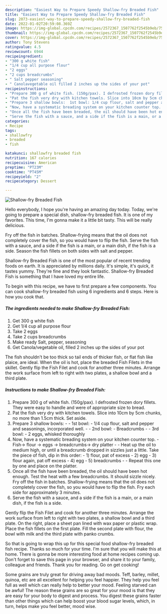 ```yaml
---
description: "Easiest Way to Prepare Speedy Shallow-fry Breaded Fish"
title: "Easiest Way to Prepare Speedy Shallow-fry Breaded Fish"
slug: 2073-easiest-way-to-prepare-speedy-shallow-fry-breaded-fish
date: 2022-01-02T20:59:08.369Z
image: https://img-global.cpcdn.com/recipes/2572367_1507762f2545b9eb/751x532cq70/shallow-fry-breaded-fish-recipe-main-photo.jpg
thumbnail: https://img-global.cpcdn.com/recipes/2572367_1507762f2545b9eb/751x532cq70/shallow-fry-breaded-fish-recipe-main-photo.jpg
cover: https://img-global.cpcdn.com/recipes/2572367_1507762f2545b9eb/751x532cq70/shallow-fry-breaded-fish-recipe-main-photo.jpg
author: Tony Stevens
ratingvalue: 4.5
reviewcount: 6944
recipeingredient:
- "300 g white fish"
- "1/4 cup all purpose flour"
- "2 eggs"
- "2 cups breadcrumbs"
- " Salt pepper seasoning"
- " Canolavegetable oil filled 2 inches up the sides of your pot"
recipeinstructions:
- "Prepare 300 g of white fish. (150g/pax). I defrosted frozen dory fillets. They were easy to handle and were of appropriate size to bread."
- "Pat the fish very dry with kitchen towels. Slice into 10cm by 5cm chunks, no more than 1.5cm thick. Set aside."
- "Prepare 3 shallow bowls:  1st bowl: 1/4 cup flour, salt and pepper and seasonings, incorporated well.   2nd bowl:  Breadcrumbs  3rd bowl: 2 eggs, whisked thoroughly"
- "Now, have a systematic breading system on your kitchen counter top.  Fish-&gt; flour -&gt; eggs -&gt; breadcrumbs-&gt; dry platter  Heat up the oil to medium high, or until a breadcrumb dropped in sizzles just a little. Take the piece of fish, dip in this order: 1) flour, pat of excess 2) egg 3) flour again, pat off excess 4) egg 5) breadcrumbs  Repeat this one by one and place on the platter."
- "Once all the fish have been breaded, the oil should have been hot enough. Test the heat with a few breadcrumbs. It should sizzle nicely. Fry off the fish in batches. Shallow-frying means that the oil does not completely cover the fish, so you would have to flip the fish. Fry each side for approximately 3 minutes."
- "Serve the fish with a sauce, and a side if the fish is a main, or a main dish, if the fish is a side."
categories:
- Recipe
tags:
- shallowfry
- breaded
- fish

katakunci: shallowfry breaded fish 
nutrition: 167 calories
recipecuisine: American
preptime: "PT23M"
cooktime: "PT45M"
recipeyield: "2"
recipecategory: Dessert

---
```



![Shallow-fry Breaded Fish](https://img-global.cpcdn.com/recipes/2572367_1507762f2545b9eb/751x532cq70/shallow-fry-breaded-fish-recipe-main-photo.jpg)

Hello everybody, I hope you're having an amazing day today. Today, we're going to prepare a special dish, shallow-fry breaded fish. It is one of my favorites. This time, I'm gonna make it a little bit tasty. This will be really delicious.

Fry off the fish in batches. Shallow-frying means that the oil does not completely cover the fish, so you would have to flip the fish. Serve the fish with a sauce, and a side if the fish is a main, or a main dish, if the fish is a side. Season the fish fillets on both sides with salt and pepper.

Shallow-fry Breaded Fish is one of the most popular of recent trending foods on earth. It is appreciated by millions daily. It's simple, it's quick, it tastes yummy. They're fine and they look fantastic. Shallow-fry Breaded Fish is something that I have loved my entire life.


To begin with this recipe, we have to first prepare a few components. You can cook shallow-fry breaded fish using 6 ingredients and 6 steps. Here is how you cook that.

<!--inarticleads1-->

##### The ingredients needed to make Shallow-fry Breaded Fish:

1. Get 300 g white fish
1. Get 1/4 cup all purpose flour
1. Take 2 eggs
1. Take 2 cups breadcrumbs
1. Make ready  Salt, pepper, seasoning
1. Get  Canola/vegetable oil, filled 2 inches up the sides of your pot


The fish shouldn&#39;t be too thick so tail ends of thicker fish, or flat fish like plaice, are ideal. When the oil is hot, place the breaded Fish Filets in the skillet. Gently flip the Fish Filet and cook for another three minutes. Arrange the work surface from left to right with two plates, a shallow bowl and a third plate. 

<!--inarticleads2-->

##### Instructions to make Shallow-fry Breaded Fish:

1. Prepare 300 g of white fish. (150g/pax). I defrosted frozen dory fillets. They were easy to handle and were of appropriate size to bread.
1. Pat the fish very dry with kitchen towels. Slice into 10cm by 5cm chunks, no more than 1.5cm thick. Set aside.
1. Prepare 3 shallow bowls: -  - 1st bowl: - 1/4 cup flour, salt and pepper and seasonings, incorporated well.  -  - 2nd bowl:  - Breadcrumbs -  - 3rd bowl: - 2 eggs, whisked thoroughly
1. Now, have a systematic breading system on your kitchen counter top.  - Fish-&gt; flour -&gt; eggs -&gt; breadcrumbs-&gt; dry platter -  - Heat up the oil to medium high, or until a breadcrumb dropped in sizzles just a little. Take the piece of fish, dip in this order: - 1) flour, pat of excess - 2) egg - 3) flour again, pat off excess - 4) egg - 5) breadcrumbs -  - Repeat this one by one and place on the platter.
1. Once all the fish have been breaded, the oil should have been hot enough. Test the heat with a few breadcrumbs. It should sizzle nicely. Fry off the fish in batches. Shallow-frying means that the oil does not completely cover the fish, so you would have to flip the fish. Fry each side for approximately 3 minutes.
1. Serve the fish with a sauce, and a side if the fish is a main, or a main dish, if the fish is a side.


Gently flip the Fish Filet and cook for another three minutes. Arrange the work surface from left to right with two plates, a shallow bowl and a third plate. On the right, place a sheet pan lined with wax paper or plastic wrap. Place the fish fillets on the first plate. Fill the second plate with flour, the bowl with milk and the third plate with panko crumbs. 

So that is going to wrap this up for this special food shallow-fry breaded fish recipe. Thanks so much for your time. I'm sure that you will make this at home. There is gonna be more interesting food at home recipes coming up. Don't forget to save this page in your browser, and share it to your family, colleague and friends. Thank you for reading. Go on get cooking!

Some grains are truly great for driving away bad moods. Teff, barley, millet, quinoa, etc are all excellent for helping you feel happier. They help you feel full as well which can really help to better your mood. Feeling starved can be awful! The reason these grains are so great for your mood is that they are easy for your body to digest and process. You digest these grains faster than other things which can help boost your blood sugar levels, which, in turn, helps make you feel better, mood wise.
